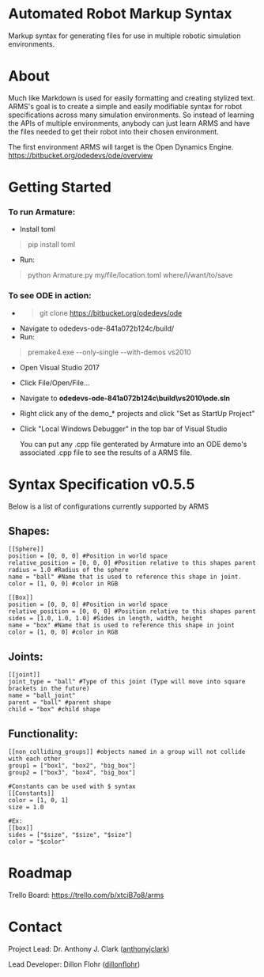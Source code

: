 # Automated Robot Markup Syntax
Markup syntax for generating files for use in multiple robotic simulation environments.

# About
Much like Markdown is used for easily formatting and creating stylized text. ARMS's goal is to create a simple and easily modifiable syntax for robot specifications across many simulation environments. So instead of learning the APIs of multiple environments, anybody can just learn ARMS and have the files needed to get their robot into their chosen environment.

The first environment ARMS will target is the Open Dynamics Engine. https://bitbucket.org/odedevs/ode/overview

# Getting Started

### To run Armature:
- Install toml
> pip install toml
- Run:
> python Armature.py my/file/location.toml where/I/want/to/save

### To see ODE in action:
- >git clone https://bitbucket.org/odedevs/ode
- Navigate to odedevs-ode-841a072b124c/build/
- Run:
 >premake4.exe --only-single --with-demos vs2010
- Open Visual Studio 2017
- Click File/Open/File...
- Navigate to **odedevs-ode-841a072b124c\build\vs2010\ode.sln**
- Right click any of the demo_* projects and click "Set as StartUp Project"
- Click "Local Windows Debugger" in the top bar of Visual Studio

    You can put any .cpp file genterated by Armature into an ODE demo's associated .cpp file to see the results of a ARMS file.

# Syntax Specification v0.5.5
Below is a list of configurations currently supported by ARMS

## Shapes:
```
[[Sphere]]
position = [0, 0, 0] #Position in world space
relative_position = [0, 0, 0] #Position relative to this shapes parent
radius = 1.0 #Radius of the sphere
name = "ball" #Name that is used to reference this shape in joint.
color = [1, 0, 0] #color in RGB
```

```
[[Box]]
position = [0, 0, 0] #Position in world space
relative_position = [0, 0, 0] #Position relative to this shapes parent
sides = [1.0, 1.0, 1.0] #Sides in length, width, height
name = "box" #Name that is used to reference this shape in joint
color = [1, 0, 0] #color in RGB
```

## Joints:
```
[[joint]]
joint_type = "ball" #Type of this joint (Type will move into square brackets in the future)
name = "ball_joint" 
parent = "ball" #parent shape
child = "box" #child shape
```
## Functionality:
```
[[non_colliding_groups]] #objects named in a group will not collide with each other
group1 = ["box1", "box2", "big_box"]
group2 = ["box3", "box4", "big_box"]
```
```
#Constants can be used with $ syntax
[[Constants]]
color = [1, 0, 1]
size = 1.0

#Ex:
[[box]]
sides = ["$size", "$size", "$size"]
color = "$color"
```

# Roadmap
Trello Board: https://trello.com/b/xtciB7o8/arms

# Contact

Project Lead: Dr. Anthony J. Clark ([anthonyjclark](https://github.com/anthonyjclark))

Lead Developer: Dillon Flohr ([dillonflohr](https://github.com/DillonFlohr))
